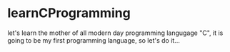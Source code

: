 # learnCProgramming
let's learn the mother of all modern day programming langugage "C", it is going to be my first programming language, so let's do it...
